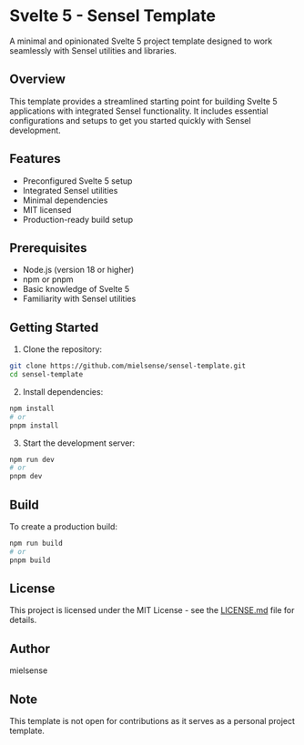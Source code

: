 # Svelte 5 - Sensel Template

A minimal and opinionated Svelte 5 project template designed to work seamlessly with Sensel utilities and libraries.

## Overview

This template provides a streamlined starting point for building Svelte 5 applications with integrated Sensel functionality. It includes essential configurations and setups to get you started quickly with Sensel development.

## Features

- Preconfigured Svelte 5 setup
- Integrated Sensel utilities
- Minimal dependencies
- MIT licensed
- Production-ready build setup

## Prerequisites

- Node.js (version 18 or higher)
- npm or pnpm
- Basic knowledge of Svelte 5
- Familiarity with Sensel utilities

## Getting Started

1. Clone the repository:
```bash
git clone https://github.com/mielsense/sensel-template.git
cd sensel-template
```

2. Install dependencies:
```bash
npm install
# or
pnpm install
```

3. Start the development server:
```bash
npm run dev
# or
pnpm dev
```

## Build

To create a production build:

```bash
npm run build
# or
pnpm build
```

## License

This project is licensed under the MIT License - see the [LICENSE.md](LICENSE.md) file for details.

## Author

mielsense

## Note

This template is not open for contributions as it serves as a personal project template.
